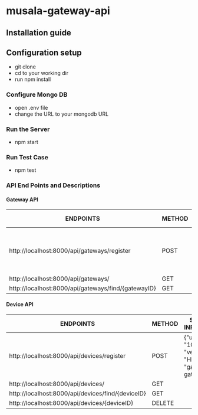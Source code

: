# musala-gateway-api
## Installation guide
## Configuration setup
* git clone
* cd to your working dir
* run npm install 
### Configure Mongo DB
* open .env file
* change the URL to your mongodb URL
### Run the Server
* npm start
### Run Test Case
* npm test
### API End Points and Descriptions
#### Gateway API
ENDPOINTS  | METHOD | SAMPLE INPUT DATA 
------------- | ------------- | ----------
http://localhost:8000/api/gateways/register  | POST | {"name": "gateway101", "ipv4": "172.16.254.9", "serialNumber": "12345"}
http://localhost:8000/api/gateways/  | GET | 
http://localhost:8000/api/gateways/find/{gatewayID}  | GET | 

#### Device API
ENDPOINTS  | METHOD | SAMPLE INPUT DATA 
------------- | ------------- | ----------
http://localhost:8000/api/devices/register  | POST | {"uid": "101", "vendor": "HP", "gatewayId": gatewayID}
http://localhost:8000/api/devices/  | GET | 
http://localhost:8000/api/devices/find/{deviceID}  | GET |
http://localhost:8000/api/devices/{deviceID}  | DELETE |




